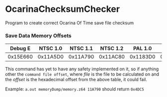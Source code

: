 # OcarinaChecksumChecker
Program to create correct Ocarina Of Time save file checksum

### Save Data Memory Offsets
| Debug E   	| NTSC 1.0 	| NTSC 1.1 	| NTSC 1.2 	| PAL 1.0 	| PAL 1.1 	|
|-----------	|----------	|----------	|----------	|---------	|---------	|
| 0x15E660  	| 0x11A5D0 	| 0x11A790 	| 0x11AC80 	| 0x1183D0	| 0x118410	|

This command has yet to have any safety implemented on it, so if anything other the `command file offset`, where *file* is the file to be calculated on and the *offset* is the hexadecimal offset from the above table, it could fail.

Example:
  `a.out memoryDump/memory.z64 11A790` should return `0x4DC5`
